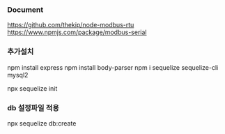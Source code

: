 ### Document
https://github.com/thekip/node-modbus-rtu
https://www.npmjs.com/package/modbus-serial

### 추가설치
npm install express
npm install body-parser
npm i sequelize sequelize-cli mysql2

npx sequelize init

### db 설정파일 적용
npx sequelize db:create
